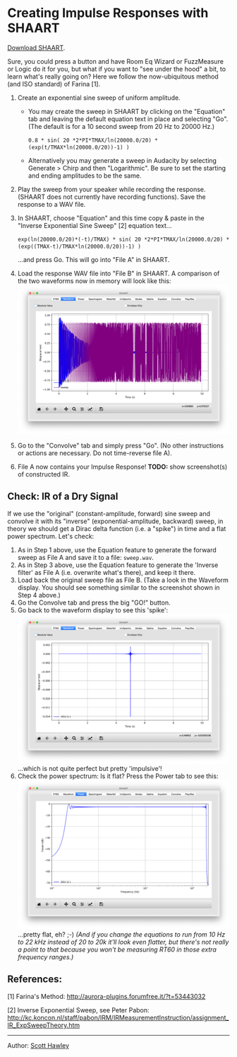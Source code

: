 # Creating Impulse Responses with SHAART

<a href="../index.html#downloads">Download SHAART</a>.

Sure, you could press a button and have Room Eq Wizard or FuzzMeasure or Logic do it for you, but what if you want to "see under the hood" a bit, to learn what's really going on?   Here we follow the now-ubiquitous method (and ISO standard) of Farina [1].

1. Create an exponential sine sweep of uniform amplitude.

   - You may create the sweep in SHAART by clicking on the "Equation" tab and leaving the default equation text in place and selecting "Go".  (The default is for a 10 second sweep from 20 Hz to 20000 Hz.)

     ```blah 
     0.8 * sin( 20 *2*PI*TMAX/ln(20000.0/20) * (exp(t/TMAX*ln(20000.0/20))-1) )
     ```

   - Alternatively you may generate a sweep in Audacity by selecting Generate > Chirp and then "Logarithmic". Be sure to set the starting and ending amplitudes to be the same.

2. Play the sweep from your speaker while recording the response.  (SHAART does not currently have recording functions).  Save the response to a WAV file.

3. In SHAART, choose "Equation" and this time copy & paste in the "Inverse Exponential Sine Sweep" [2] equation text...

   ```
   exp(ln(20000.0/20)*(-t)/TMAX) * sin( 20 *2*PI*TMAX/ln(20000.0/20) * (exp((TMAX-t)/TMAX*ln(20000.0/20))-1) )
   ```

   ...and press Go.   This will go into "File A" in SHAART.

4. Load the response WAV file into "File B" in SHAART.  A comparison of the two waveforms now in memory will look like this:
   ![ir_sweep_and_inv](ir_sweep_and_inv_waveform.png)

5. Go to the "Convolve" tab and simply press "Go".  (No other instructions or actions are necessary.  Do not time-reverse file A).

6. File A now contains your Impulse Response!
   **TODO:** show screenshot(s) of constructed IR.



## Check: IR of a Dry Signal

If we use the "original" (constant-amplitude, forward) sine sweep and convolve it with its "inverse" (exponential-amplitude, backward) sweep, in theory we should get a Dirac delta function (i.e. a "spike") in time and a flat power spectrum.  Let's check:

1. As in Step 1 above, use the Equation feature to generate the forward sweep as File A and save it to a file: `sweep.wav`. 
2. As in Step 3 above, use the Equation feature to generate the 'Inverse filter' as File A (i.e. overwrite what's there), and keep it there.
3. Load back the original sweep file as File B.  (Take a look in the Waveform display. You should see something similar to the screenshot shown in Step 4 above.)
4. Go the Convolve tab and press the big "GO!" button. 
5. Go back to the waveform display to see this 'spike': ![ir_delta](ir_delta.png)...which is not quite perfect but pretty 'impulsive'!
6. Check the power spectrum: Is it flat? Press the Power tab to see this: ![ir_power](ir_power.png) ...pretty flat, eh? ;-)   *(And if you change the equations to run from 10 Hz to 22 kHz instead of 20 to 20k it'll look even flatter, but there's not really a point to that because you won't be measuring RT60 in those extra frequency ranges.)*

## References:

[1] Farina's Method: <a href="http://aurora-plugins.forumfree.it/?t=53443032">http://aurora-plugins.forumfree.it/?t=53443032</a>

[2] Inverse Exponential Sweep, see Peter Pabon: http://kc.koncon.nl/staff/pabon/IRM/IRMeasurementInstruction/assignment_IR_ExpSweepTheory.htm

<hr>
Author: <a href="http://hedges.belmont.edu/~shawley">Scott Hawley</a>
</body>
</html>
